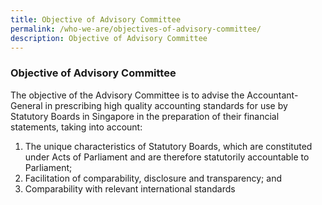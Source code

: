 ```yaml
---
title: Objective of Advisory Committee
permalink: /who-we-are/objectives-of-advisory-committee/
description: Objective of Advisory Committee
---
```

### Objective of Advisory Committee

  

The objective of the Advisory Committee is to advise the Accountant-General in prescribing high quality accounting standards for use by Statutory Boards in Singapore in the preparation of their financial statements, taking into account:

1.  The unique characteristics of Statutory Boards, which are constituted under Acts of Parliament and are therefore statutorily accountable to Parliament;
2.  Facilitation of comparability, disclosure and transparency; and
3.  Comparability with relevant international standards